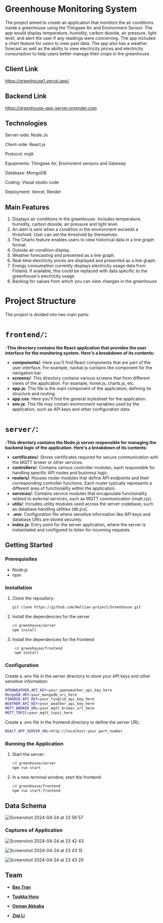 # Greenhouse Monitoring System


The project aimed to create an application that monitors the air conditions inside a greenhouse using the Thingsee Air and Environment Sensor. The app would display temperature, humidity, carbon dioxide, air pressure, light level, and alert the user if any readings were concerning. The app included a chart feature for users to view past data. The app also has a weather forecast as well as the ability to view electricity prices and electricity consumption to help users better manage their crops in the greenhouse.

## Client Link

https://greenhouse1.vercel.app/

## Backend Link

https://greenhouse-app-server.onrender.com

## Technologies

Server-side: Node.Js

Client-side: React.js

Protocol: mqtt

Equipments: Thingsee Air, Enviroment sensors and Gateway

Database: MongoDB

Coding: Visual studio code

Deployment: Vercel, Render

## Main Features
1. Displays air conditions in the greenhouse. Includes temperature, humidity, carbon dioxide, air pressure and light level.
2. An alert is sent when a condition in the environment exceeds a threshold. User can set the threshold by themselves.
3. The Charts feature enables users to view historical data in a line graph format.
4. Outside air condition display.
5. Weather forecasting and presented as a line graph.
6. Real-time electricity prices are displayed and presented as a line graph.
7. Energy consumption currently displays electricity usage data from Finland. If available, this could be replaced with data specific to the greenhouse's electricity usage.
8. Backlog for values ​​from which you can view changes in the greenhouse

# Project Structure

The project is divided into two main parts:

# `frontend/`: 
-**This directory contains the React application that provides the user interface for the monitoring system. Here's a breakdown of its contents:**
- **components/**: Here you'll find React components that are part of the user interface. For example, navbar.js contains the component for the navigation bar.
- **screens/**: This directory contains various screens that form different views of the application. For example, home.js, charts.js, etc.
- **app.js**: This file is the main component of the application, defining its structure and routing.
- **app.css**: Here you'll find the general stylesheet for the application.
- **env.js**: This file may contain environment variables used by the application, such as API keys and other configuration data.

# `server/`: 
-**This directory contains the Node.js server responsible for managing the backend logic of the application. Here's a breakdown of its contents:**
- **certificates/**: Stores certificates required for secure communication with the MQTT broker or other services.
- **controllers/**: Contains various controller modules, each responsible for handling specific API routes and business logic.
- **routers/**: Houses router modules that define API endpoints and their corresponding controller functions. Each router typically represents a different area of functionality within the application.
- **services/**: Contains service modules that encapsulate functionality related to external services, such as MQTT communication (mqtt.cjs).
- **utils/**: Includes utility modules used across the server codebase, such as database handling utilities (db.jcs).
- **.env**: Configuration file where sensitive information like API keys and database URIs are stored securely.
- **index.js**: Entry point for the server application, where the server is instantiated and configured to listen for incoming requests.
## Getting Started

### Prerequisites

- Node.js
- npm

### Installation

1. Clone the repository:
   ```sh
   git clone https://github.com/Haltian-project/Greenhouse.git

2. Install the dependencies for the server
   ```sh
   cd greenhouse/server
   npm install  

3. Install the dependencies for the frontend
   ```sh
    cd greenhouse/frontend
    npm install

### Configuration
Create a .env file in the server directory to store your API keys and other sensitive information:
   ```sh
   OPENWEATHER_API_KEY=your_openweather_api_key_here
   MongoDB_URI=your_mongodb_uri_here
   FINGRID_API_KEY=your_fingrid_api_key_here
   WEATHER_API_KEY=your_weather_api_key_here
   MQTT_BROKER_URL=your_mqtt_broker_url_here
   MQTT_TOPIC=your_mqtt_topic_here
   ```
Create a .env file in the frontend directory to define the server URL:
```sh
REACT_APP_SERVER_URL=http://localhost:your_port_number
 ```
      
### Running the Application

1. Start the server:
   ```sh
   cd greenhouse/server
   npm run start

2. In a new terminal window, start the frontend: 
   ```sh
   cd greenhouse/frontend
   npm run start:frontend

## Data Schema

![Screenshot 2024-04-24 at 23 56 57](https://github.com/Haltian-project/Greenhouse/assets/28098368/17643cb6-1dcf-48b8-8287-51b1a6b4ff0a)


### Captures of Application

![Screenshot 2024-04-24 at 23 42 43](https://github.com/Haltian-project/Greenhouse/assets/28098368/33b8c236-1711-4ff6-8339-21a4c20636c9)

![Screenshot 2024-04-24 at 23 43 15](https://github.com/Haltian-project/Greenhouse/assets/28098368/530e29b1-52e1-4ea9-ab2d-56e37121c652)

![Screenshot 2024-04-24 at 23 43 29](https://github.com/Haltian-project/Greenhouse/assets/28098368/6f4a7ed0-d7f4-4514-9bb4-e869aa7e9c12)

## Team

- **[Bao Tran](https://github.com/tranxbao)**

- **[Tuukka Huru](https://github.com/TuukkaHuru)**

- **[Osman Akbaba](https://github.com/OsmanAkbaba)**

- **[Ziqi Li](https://github.com/ZiqiLi28)**
